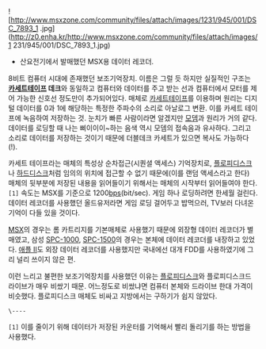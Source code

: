 ![http://www.msxzone.com/community/files/attach/images/1231/945/001/DSC_7893_1
.jpg](http://z0.enha.kr/http://www.msxzone.com/community/files/attach/images/1
231/945/001/DSC_7893_1.jpg)  

  * 산요전기에서 발매했던 MSX용 데이터 레코더.  

8비트 컴퓨터 시대에 존재했던 보조기억장치. 이름은 그럴 듯 하지만 실질적인 구조는 **[카세트테이프](%EC%B9%B4%EC%84%B8%ED%8A%B8%20%ED%85%8C%EC%9D%B4%ED%94%84.md) 데크**와
동일하고 컴퓨터와 데이터를 주고 받는 선과 컴퓨터에서 모터를 제어 가능한 신호선 정도만이 추가되어있다. 매체로 [카세트테이프](%EC%B9%B4%EC%84%B8%ED%8A%B8%20%ED%85%8C%EC%9D%B4%ED%94%84.md)를 이용하며
원리는 디지털 데이터를 0과 1에 해당하는 특정한 주파수의 소리로 아날로그 변환. 이를 카세트 테이프에 녹음하여 저장하는 것. 눈치가 빠른
사람이라면 알겠지만 [모뎀](%EB%AA%A8%EB%8E%80.md)과 원리가 거의 같다. 데이터를 로딩할 때 나는 삐이이이~하는 음색
역시 모뎀의 접속음과 유사하다. 그리고 소리로 데이터를 저장하는 것이기 때문에 더블데크 카세트가 있으면 복사도 가능하다(!).

카세트 테이프라는 매체의 특성상 순차접근(시퀀셜 액세스) 기억장치로,
[플로피디스크](%ED%94%8C%EB%A1%9C%ED%94%BC%EB%94%94%EC%8A%A4%ED%81%AC.md)나
[하드디스크](%ED%95%98%EB%93%9C%EB%94%94%EC%8A%A4%ED%81%AC.md)처럼 임의의 위치에 접근할 수
없기 때문에(이를 랜덤 액세스라고 한다) 매체의 뒷부분에 저장된 내용을 읽어들이기 위해서는 매체의 시작부터 읽어들여야 한다. `[1]`
속도는 MSX를 기준으로 1200[bps](bps.md)(bit/sec). 게임 하나 로딩하려면 한세월 걸린다. 데이터 레코더를
사용했던 올드유저라면 게임 로딩 걸어두고 밥먹으러, TV보러 다녀온 기억이 다들 있을 것이다.

[MSX](MSX.md)의 경우는 롬 카트리지를 기본매체로 사용했기 때문에 외장형 데이터 레코더가 별매였고, 삼성
[SPC-1000](SPC-1000.md), [SPC-1500](SPC-1500.md)의 경우는 본체에 데이터 레코더를 내장하고
있었다. [애플 II](%EC%95%A0%ED%94%8C%20II.md)도 외장 데이터 레코더를 사용했지만 국내에선 대개 FDD를
사용하였기에 그리 널리 쓰이지 않은 편.

이런 느리고 불편한 보조기억장치를 사용했던 이유는
[플로피디스크](%ED%94%8C%EB%A1%9C%ED%94%BC%EB%94%94%EC%8A%A4%ED%81%AC.md)와
플로피디스크드라이브가 매우 비쌌기 때문. 어느정도로 비쌌냐면 컴퓨터 본체와 드라이브 한대 가격이 비슷했다. 플로피디스크 매체도 비싸고
지방에서는 구하기가 쉽지 않았다.

`\----`

`[1]` 이를 줄이기 위해 데이터가 저장된 카운터를 기억해서 빨리 돌리기를 하는 방법을 사용했다.

